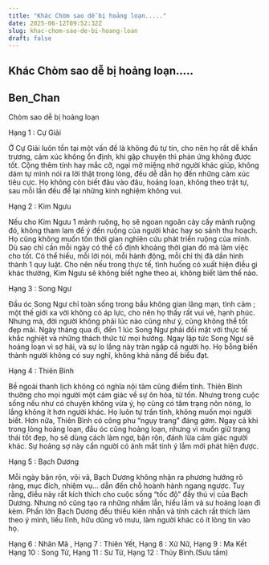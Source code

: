 ```yaml
---
title: "Khác Chòm sao dễ bị hoảng loạn....."
date: 2025-06-12T09:52:32Z
slug: khac-chom-sao-de-bi-hoang-loan
draft: false
---
```


## Khác Chòm sao dễ bị hoảng loạn.....

## Ben_Chan

Chòm sao dễ bị hoảng loạn

Hạng 1 : Cự Giải

Ở Cự Giải luôn tồn tại một vấn đề là không đủ tự tin, cho nên họ rất dễ khẩn trương, cảm xúc không ổn định, khi gặp chuyện thì phản ứng không được tốt. Cộng thêm tính hay mắc cỡ, ngại mở miệng nhờ người khác giúp, không dám tự mình nói ra lời thật trong lòng, đều dễ dẫn họ đến những cảm xúc tiêu cực. Họ không còn biết đâu vào đâu, hoảng loạn, không theo trật tự, sau mỗi lần đều để lại những kinh nghiệm không vui.

Hạng 2 : Kim Ngưu

Nếu cho Kim Ngưu 1 mảnh ruộng, họ sẽ ngoan ngoãn cày cấy mảnh ruộng đó, không tham lam để ý đến ruộng của người khác hay so sánh thu hoạch. Họ cũng không muốn tốn thời gian nghiên cứu phát triển ruộng của mình. Dù sao chỉ cần mỗi ngày có thể cố định khoảng thời gian đó mà làm việc cho tốt. Có thể hiểu, mỗi lời nói, mỗi hành động, mỗi chỉ thị đã dần hình thành 1 quy luật. Cho nên nếu trong thực tế, tình huống có xuất hiện điều gì khác thường, Kim Ngưu sẽ không biết nghe theo ai, không biết làm thế nào.

Hạng 3 : Song Ngư

Đầu óc Song Ngư chỉ toàn sống trong bầu không gian lãng mạn, tình cảm ; một thế giới xa vời không có áp lực, cho nên họ thấy rất vui vẻ, hạnh phúc. Nhưng mà, đời người không phải lúc nào cũng như ý, cũng không thể tốt đẹp mãi. Ngày tháng qua đi, đến 1 lúc Song Ngư phải đối mặt với thực tế khắc nghiệt và những thách thức từ mọi hướng. Ngay lập tức Song Ngư sẽ hoảng loạn vì sợ hãi, và sự lo lắng này tràn ngập cả người họ. Họ bỗng biến thành người không có suy nghĩ, không khả năng để biểu đạt.

Hạng 4 : Thiên Bình

Bề ngoài thanh lịch không có nghĩa nội tâm cũng điềm tĩnh. Thiên Bình thường cho mọi người một cảm giác về sự ôn hòa, từ tốn. Nhưng trong cuộc sống nếu như có chuyện không vừa ý, họ cũng có tâm trạng nôn nóng, lo lắng không ít hơn người khác. Họ luôn tự trấn tĩnh, không muốn mọi người biết. Hơn nữa, Thiên Bình có công phu “ngụy trang” đáng gờm. Ngay cả khi trong lòng hoảng loạn, đầu óc cũng hoảng loạn, nhưng vì muốn giữ trạng thái tốt đẹp, họ sẽ dùng cách làm ngơ, bận rộn, đánh lừa cảm giác người khác. Sự hoảng sợ này cần người có ánh mắt tinh ý lắm mới phát hiện được.

Hạng 5 : Bạch Dương

Mỗi ngày bận rộn, vội vã, Bạch Dương không nhận ra phương hướng rõ ràng, mục đích, nhiệm vụ… dẫn đến chỗ hoành hành ngang ngược. Tuy rằng, điều này rất kích thích cho cuộc sống “tốc độ” đầy thú vị của Bạch Dương. Nhưng nó cũng tạo ra những nhầm lẫn, hiểu lầm và sư hoảng loạn đi kèm. Phần lớn Bạch Dương đều thiếu kiên nhẫn và tính cách rất thích làm theo ý mình, liều lĩnh, hữu dũng vô mưu, làm người khác có ít lòng tin vào họ.

Hạng 6 : Nhân Mã , Hạng 7 : Thiên Yết, Hạng 8 : Xử Nữ, Hạng 9 : Ma Kết
Hạng 10 : Song Tử, Hạng 11 : Sư Tử, Hạng 12 : Thủy Bình.​(Sưu tầm)​